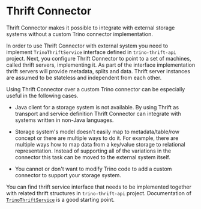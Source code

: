 Thrift Connector
================

Thrift Connector makes it possible to integrate with external storage systems without a custom Trino connector implementation.

In order to use Thrift Connector with external system you need to implement `TrinoThriftService` interface defined in `trino-thrift-api` project.
Next, you configure Thrift Connector to point to a set of machines, called thrift servers, implementing it.
As part of the interface implementation thrift servers will provide metadata, splits and data.
Thrift server instances are assumed to be stateless and independent from each other.

Using Thrift Connector over a custom Trino connector can be especially useful in the following cases.

* Java client for a storage system is not available.
By using Thrift as transport and service definition Thrift Connector can integrate with systems written in non-Java languages.

* Storage system's model doesn't easily map to metadata/table/row concept or there are multiple ways to do it.
For example, there are multiple ways how to map data from a key/value storage to relational representation.
Instead of supporting all of the variations in the connector this task can be moved to the external system itself.

* You cannot or don't want to modify Trino code to add a custom connector to support your storage system.

You can find thrift service interface that needs to be implemented together with related thrift structures in `trino-thrift-api` project.
Documentation of [`TrinoThriftService`](../trino-thrift-api/src/main/java/io/trino/plugin/thrift/api/TrinoThriftService.java) is a good starting point.
